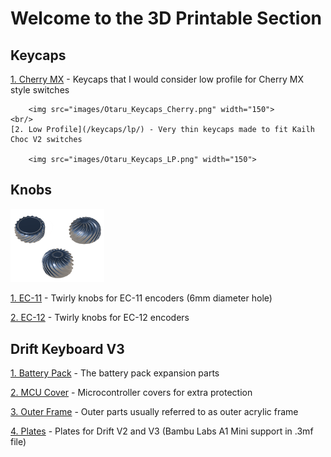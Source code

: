 # Welcome to the 3D Printable Section  

## Keycaps  

[1. Cherry MX](/keycaps/mx/) - Keycaps that I would consider low profile for Cherry MX style switches  
	
		<img src="images/Otaru_Keycaps_Cherry.png" width="150">  
	<br/>  
	[2. Low Profile](/keycaps/lp/) - Very thin keycaps made to fit Kailh Choc V2 switches  
	
		<img src="images/Otaru_Keycaps_LP.png" width="150">  


## Knobs  

<img src="images/EC12-Knobs.png" width="150">  
<br/>  

[1. EC-11](/knobs/EC11/) - Twirly knobs for EC-11 encoders (6mm diameter hole)  
	
[2. EC-12](/knobs/EC12/) - Twirly knobs for EC-12 encoders  


## Drift Keyboard V3  

[1. Battery Pack](/v3/battery-pack/) - The battery pack expansion parts  
	
[2. MCU Cover](/v3/mcu/) - Microcontroller covers for extra protection  
	
[3. Outer Frame](/v3/outer-frame/) - Outer parts usually referred to as outer acrylic frame  
	
[4. Plates](/v3/plates/) - Plates for Drift V2 and V3 (Bambu Labs A1 Mini support in .3mf file)  